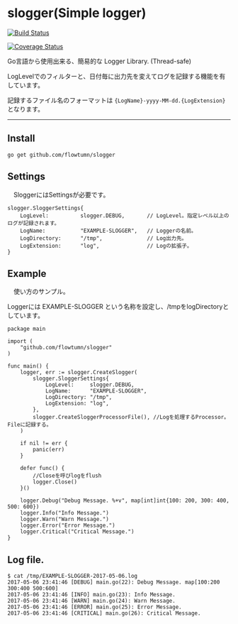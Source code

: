 # slogger(Simple logger)

[![Build Status](https://travis-ci.org/flowtumn/slogger.svg?branch=master)](https://travis-ci.org/flowtumn/slogger)

[![Coverage Status](https://coveralls.io/repos/github/flowtumn/slogger/badge.svg?branch=master)](https://coveralls.io/github/flowtumn/slogger?branch=master)

 Go言語から使用出来る、簡易的な Logger Library. (Thread-safe)

LogLevelでのフィルターと、日付毎に出力先を変えてログを記録する機能を有しています。

記録するファイル名のフォーマットは ```{LogName}-yyyy-MM-dd.{LogExtension} ``` となります。

* * *

## Install

```text
go get github.com/flowtumn/slogger
```

## Settings

　SloggerにはSettingsが必要です。

```Settings
slogger.SloggerSettings{
    LogLevel:          slogger.DEBUG,       // LogLevel。指定レベル以上のログが記録されます。
    LogName:           "EXAMPLE-SLOGGER",   // Loggerの名前。
    LogDirectory:      "/tmp",              // Log出力先。
    LogExtension:      "log",               // Logの拡張子。
}
```

## Example

　使い方のサンプル。

Loggerには EXAMPLE-SLOGGER という名称を設定し、/tmpをlogDirectoryとしています。

```
package main

import (
    "github.com/flowtumn/slogger"
)

func main() {
    logger, err := slogger.CreateSlogger(
        slogger.SloggerSettings{
            LogLevel:     slogger.DEBUG,
            LogName:      "EXAMPLE-SLOGGER",
            LogDirectory: "/tmp",
            LogExtension: "log",
        },
        slogger.CreateSloggerProcessorFile(), //Logを処理するProcessor。Fileに記録する。
    )

    if nil != err {
        panic(err)
    }

    defer func() {
        //Closeを呼びlogをflush
        logger.Close()
    }()

    logger.Debug("Debug Message. %+v", map[int]int{100: 200, 300: 400, 500: 600})
    logger.Info("Info Message.")
    logger.Warn("Warn Message.")
    logger.Error("Error Message.")
    logger.Critical("Critical Message.")
}
```

## Log file.

```
$ cat /tmp/EXAMPLE-SLOGGER-2017-05-06.log
2017-05-06 23:41:46 [DEBUG] main.go(22): Debug Message. map[100:200 300:400 500:600]
2017-05-06 23:41:46 [INFO] main.go(23): Info Message.
2017-05-06 23:41:46 [WARN] main.go(24): Warn Message.
2017-05-06 23:41:46 [ERROR] main.go(25): Error Message.
2017-05-06 23:41:46 [CRITICAL] main.go(26): Critical Message.
```
